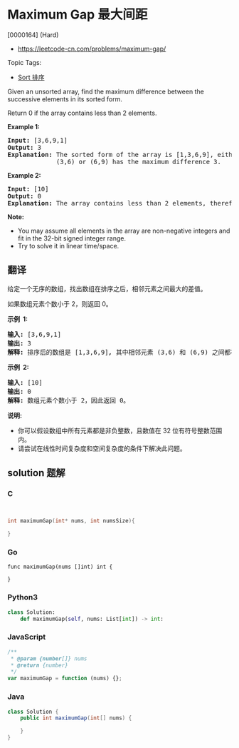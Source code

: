# Maximum Gap 最大间距

[0000164] (Hard)

- https://leetcode-cn.com/problems/maximum-gap/

Topic Tags:

- [Sort 排序](https://leetcode-cn.com/tag/sort/)

Given an unsorted array, find the maximum difference between the successive elements in its sorted form.

Return 0 if the array contains less than 2 elements.

**Example 1:**

<pre><strong>Input:</strong> [3,6,9,1]
<strong>Output:</strong> 3
<strong>Explanation:</strong> The sorted form of the array is [1,3,6,9], either
&nbsp;            (3,6) or (6,9) has the maximum difference 3.</pre>

**Example 2:**

<pre><strong>Input:</strong> [10]
<strong>Output:</strong> 0
<strong>Explanation:</strong> The array contains less than 2 elements, therefore return 0.</pre>

**Note:**

- You may assume all elements in the array are non-negative integers and fit in the 32-bit signed integer range.
- Try to solve it in linear time/space.

## 翻译

给定一个无序的数组，找出数组在排序之后，相邻元素之间最大的差值。

如果数组元素个数小于 2，则返回 0。

**示例  1:**

<pre><strong>输入:</strong> [3,6,9,1]
<strong>输出:</strong> 3
<strong>解释:</strong> 排序后的数组是 [1,3,6,9]<strong><em>, </em></strong>其中相邻元素 (3,6) 和 (6,9) 之间都存在最大差值 3。</pre>

**示例  2:**

<pre><strong>输入:</strong> [10]
<strong>输出:</strong> 0
<strong>解释:</strong> 数组元素个数小于 2，因此返回 0。</pre>

**说明:**

- 你可以假设数组中所有元素都是非负整数，且数值在 32 位有符号整数范围内。
- 请尝试在线性时间复杂度和空间复杂度的条件下解决此问题。

## solution 题解

### C

```c


int maximumGap(int* nums, int numsSize){

}


```

### Go

```golang
func maximumGap(nums []int) int {

}
```

### Python3

```python
class Solution:
    def maximumGap(self, nums: List[int]) -> int:
```

### JavaScript

```javascript
/**
 * @param {number[]} nums
 * @return {number}
 */
var maximumGap = function (nums) {};
```

### Java

```java
class Solution {
    public int maximumGap(int[] nums) {

    }
}
```
